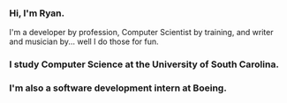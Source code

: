 ### Hi, I'm Ryan.

I'm a developer by profession, Computer Scientist by training, and writer and musician by... well I do those for fun. 

### I study Computer Science at the University of South Carolina.

### I'm also a software development intern at Boeing.
